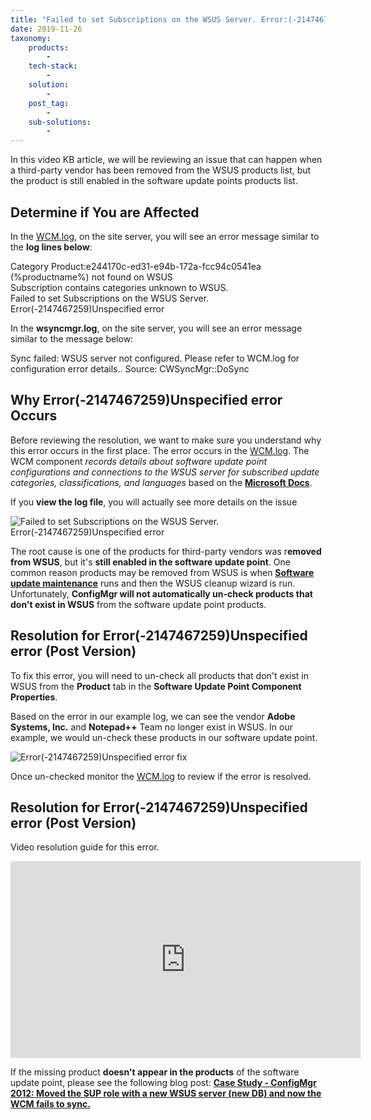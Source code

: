 ```yaml
---
title: "Failed to set Subscriptions on the WSUS Server. Error:(-2147467259)Unspecified error"
date: 2019-11-26
taxonomy:
    products:
        - 
    tech-stack:
        - 
    solution:
        - 
    post_tag:
        - 
    sub-solutions:
        - 
---
```


In this video KB article, we will be reviewing an issue that can happen when a third-party vendor has been removed from the WSUS products list, but the product is still enabled in the software update points products list.

## Determine if You are Affected

In the [WCM.log](https://docs.microsoft.com/en-us/mem/configmgr/core/plan-design/hierarchy/log-files#BKMK_SU_NAPLog), on the site server, you will see an error message similar to the **log lines below**:

Category Product:e244170c-ed31-e94b-172a-fcc94c0541ea (%productname%) not found on WSUS  
Subscription contains categories unknown to WSUS.  
Failed to set Subscriptions on the WSUS Server. Error(-2147467259)Unspecified error

In the **wsyncmgr.log**, on the site server, you will see an error message similar to the message below:

Sync failed: WSUS server not configured. Please refer to WCM.log for configuration error details.. Source: CWSyncMgr::DoSync

## Why Error(-2147467259)Unspecified error Occurs

Before reviewing the resolution, we want to make sure you understand why this error occurs in the first place. The error occurs in the [WCM.log](https://docs.microsoft.com/en-us/mem/configmgr/core/plan-design/hierarchy/log-files#BKMK_SU_NAPLog). The WCM component _records details about software update point configurations and connections to the WSUS server for subscribed update categories, classifications, and languages_ based on the **[Microsoft Docs](https://docs.microsoft.com/en-us/mem/configmgr/core/plan-design/hierarchy/log-files#BKMK_SU_NAPLog)**.

If you **view the log file**, you will actually see more details on the issue

![Failed to set Subscriptions on the WSUS Server. Error(-2147467259)Unspecified error](images/Failed-to-set-Subscriptions-on-the-WSUS-Server.-Error-2147467259Unspecified-error.png)

The root cause is one of the products for third-party vendors was r**emoved from WSUS**, but it's **still enabled in the software update point**. One common reason products may be removed from WSUS is when **[Software update maintenance](https://docs.microsoft.com/en-us/mem/configmgr/sum/deploy-use/software-updates-maintenance)** runs and then the WSUS cleanup wizard is run. Unfortunately, **ConfigMgr will not automatically un-check products that don't exist in WSUS** from the software update point products.

## Resolution for Error(-2147467259)Unspecified error (Post Version)

To fix this error, you will need to un-check all products that don't exist in WSUS from the **Product** tab in the **Software Update Point Component Properties**.

Based on the error in our example log, we can see the vendor **Adobe Systems, Inc.** and **Notepad++** Team no longer exist in WSUS. In our example, we would un-check these products in our software update point.

![Error(-2147467259)Unspecified error fix](images/Error-2147467259Unspecified-error-fix.gif)

Once un-checked monitor the [WCM.log](https://docs.microsoft.com/en-us/mem/configmgr/core/plan-design/hierarchy/log-files#BKMK_SU_NAPLog) to review if the error is resolved.

## Resolution for Error(-2147467259)Unspecified error (Post Version)

Video resolution guide for this error.

<iframe src="https://www.youtube.com/embed/18--gYhar30" width="560" height="315" frameborder="0" allowfullscreen="allowfullscreen" data-cookieconsent="ignore"></iframe>

If the missing product **doesn't appear in the products** of the software update point, please see the following blog post: **[Case Study - ConfigMgr 2012: Moved the SUP role with a new WSUS server (new DB) and now the WCM fails to sync.](https://techcommunity.microsoft.com/t5/configuration-manager-archive/case-study-configmgr-2012-moved-the-sup-role-with-a-new-wsus/ba-p/339918)**
